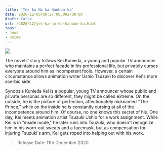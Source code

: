 ```yaml
---
title: 'Yes ka No ka Hanbun ka'
date: 2020-12-06T06:27:00.002-08:00
draft: false
url: /2020/12/yes-ka-no-ka-hanbun-ka.html
tags: 
- news
- anime
---
```


[![](https://lh3.googleusercontent.com/-P3GJxslZVEs/X8zp75HY5mI/AAAAAAAAAzQ/mcCF8Dqm-AUgwgc-HNOjzWJOmJU1y81iQCLcBGAsYHQ/image.png)](https://lh3.googleusercontent.com/-P3GJxslZVEs/X8zp75HY5mI/AAAAAAAAAzQ/mcCF8Dqm-AUgwgc-HNOjzWJOmJU1y81iQCLcBGAsYHQ/image.png)

  

The novels' story follows Kei Kunieda, a young and popular TV announcer who maintains a perfect facade in his professional life, but privately curses everyone around him as incompetent fools. However, a certain circumstance allows animation writer Ushio Tsuzuki to discover Kei's more acerbic side.  

Synopsis Kunieda Kei is a popular, young TV announcer whose public and private personas are so different, they might be called extreme. On the outside, he is the picture of perfection, affectionately nicknamed "The Prince," while on the inside he is constantly cursing at all of the incompetence around him. Of course, no one knows this secret of his. One day, Kei meets animation artist Tsuzuki Ushio for a work assignment. While Kei is in "inside mode," he later runs into Tsuzuki, who doesn't recognize him in his worn-out sweats and a facemask, but as compensation for injuring Tsuzuki's arm, Kei gets roped into helping out with his work.  

> Release Date: 11th December 2020